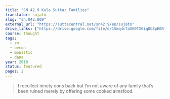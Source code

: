 ```yaml
---
title: "SN 42.9 Kula Sutta: Families"
translator: sujato
slug: "sn.042.009"
external_url: "https://suttacentral.net/sn42.9/en/sujato"
drive_links: ["https://drive.google.com/file/d/1Smq4c7aXE0TX0iqOb8pE0Rlnx47cTjaO/view?usp=drivesdk"]
course: thought
tags:
  - sn
  - becon
  - monastic
  - dana
year: 2018
status: featured
pages: 2
---
```


> I recollect ninety eons back but I’m not aware of any family that’s been ruined merely by offering some cooked almsfood.
